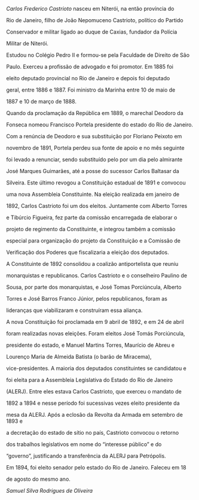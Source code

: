 

*Carlos Frederico Castrioto* nasceu em Niterói, na então província do

Rio de Janeiro, filho de João Nepomuceno Castrioto, político do Partido

Conservador e militar ligado ao duque de Caxias, fundador da Polícia

Militar de Niterói.



Estudou no Colégio Pedro II e formou-se pela Faculdade de Direito de São

Paulo. Exerceu a profissão de advogado e foi promotor. Em 1885 foi

eleito deputado provincial no Rio de Janeiro e depois foi deputado

geral, entre 1886 e 1887. Foi ministro da Marinha entre 10 de maio de

1887 e 10 de março de 1888.



Quando da proclamação da República em 1889, o marechal Deodoro da

Fonseca nomeou Francisco Portela presidente do estado do Rio de Janeiro.

Com a renúncia de Deodoro e sua substituição por Floriano Peixoto em

novembro de 1891, Portela perdeu sua fonte de apoio e no mês seguinte

foi levado a renunciar, sendo substituído pelo por um dia pelo almirante

José Marques Guimarães, até a posse do sucessor Carlos Baltasar da

Silveira. Este último revogou a Constituição estadual de 1891 e convocou

uma nova Assembleia Constituinte. Na eleição realizada em janeiro de

1892, Carlos Castrioto foi um dos eleitos. Juntamente com Alberto Torres

e Tibúrcio Figueira, fez parte da comissão encarregada de elaborar o

projeto de regimento da Constituinte, e integrou também a comissão

especial para organização do projeto da Constituição e a Comissão de

Verificação dos Poderes que fiscalizaria a eleição dos deputados.



A Constituinte de 1892 consolidou a coalizão antiportelista que reuniu

monarquistas e republicanos. Carlos Castrioto e o conselheiro Paulino de

Sousa, por parte dos monarquistas, e José Tomas Porciúncula, Alberto

Torres e José Barros Franco Júnior, pelos republicanos, foram as

lideranças que viabilizaram e construíram essa aliança.



A nova Constituição foi proclamada em 9 abril de 1892, e em 24 de abril

foram realizadas novas eleições. Foram eleitos José Tomás Porciúncula,

presidente do estado, e Manuel Martins Torres, Maurício de Abreu e

Lourenço Maria de Almeida Batista (o barão de Miracema),

vice-presidentes. A maioria dos deputados constituintes se candidatou e

foi eleita para a Assembleia Legislativa do Estado do Rio de Janeiro

(ALERJ). Entre eles estava Carlos Castrioto, que exerceu o mandato de

1892 a 1894 e nesse período foi sucessivas vezes eleito presidente da

mesa da ALERJ. Após a eclosão da Revolta da Armada em setembro de 1893 e

a decretação do estado de sítio no país, Castrioto convocou o retorno

dos trabalhos legislativos em nome do “interesse público” e do

“governo”, justificando a transferência da ALERJ para Petrópolis.



Em 1894, foi eleito senador pelo estado do Rio de Janeiro. Faleceu em 18

de agosto do mesmo ano.



*Samuel Silva Rodrigues de Oliveira*



